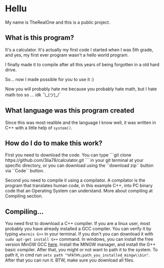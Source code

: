 <h1>Hellu</h1>
My name is TheRealOne and this is a public project.

<h2>What is this program?</h2>
It's a calculator. It's actually my first code I started when I was 5th grade, and yes, my first ever program wasn't a hello world program.

I finally made it to compile after all this years of being forgotten in a old hard drive.

So... now I made possible for you to use it :)

Now you will probably hate me because you probably hate math, but I hate math too so ... idk ¯\\\_(ツ)_/¯

<h2>What language was this program created</h2>

Since this was most realible and the language I know well, it was written in C++ with a little help of ``system()``.

<h2>How do I do to make this work?</h2>
First you need to download the code. You can type ```git clone https://github.com/3lia78/calculator.git ``` in your git terminal at your specific directory, or you can download using the ``download zip`` button via ``Code`` button.

Second you need to compile it using a compilator.
A compilator is the program that translates human code, in this example C++, into PC binary code that an Operating System can understand.
More about compiling at Compiling section.

<h2>Compiling...</h2>

You need first to download a C++ compiler. If you are a linux user, most probably you have already installed a GCC compiler. You can verify it by typing ``whereis G++`` in your terminal. If you don't you can download it with ``sudo apt-get install G++`` command.
In windows, you can install the free version MinGW GCC <a href="https://sourceforge.net/projects/mingw/">here</a>.
Install the MINGW manager, and install the G++ basic compiler.
After that, you might or not want to path it to the system. To path it, in cmd run ``setx path "%PATH%;path_you_installed_mingw\\bin"``.
After that you can run it.
BTW, make sure you download all files.

